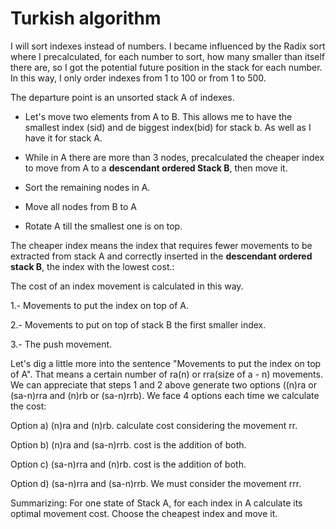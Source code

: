 # Turkish algorithm
I will sort indexes instead of numbers. I became influenced by the Radix sort where I precalculated, for each number to sort, how many smaller than itself there are, so I got the potential future position in the stack for each number. 
In this way, I only order indexes from 1 to 100 or from 1 to 500.

The departure point is an unsorted stack A of indexes.
- Let's move two elements from A to B. This allows me to have the smallest index (sid) and de biggest index(bid) for stack b. As well as I have it for stack A.

- While in A there are more than 3 nodes, precalculated the cheaper index to move from A to a **descendant ordered Stack B**, then move it.

- Sort the remaining nodes in A.

- Move all nodes from B to A

- Rotate A till the smallest one is on top.

The cheaper index means the index that requires fewer movements to be extracted from stack A and correctly inserted in the **descendant ordered stack B**, the index with the lowest cost.:

The cost of an index movement is calculated in this way.

  1.- Movements to put the index on top of A.
  
  2.- Movements to put on top of stack B the first smaller index.
  
  3.- The push movement.
  

Let's dig a little more into the sentence "Movements to put the index on top of A". That means a certain number of ra(n) or rra(size of a - n) movements. We can appreciate that steps 1 and 2 above generate two options ((n)ra or (sa-n)rra and (n)rb or (sa-n)rrb). We face 4 options each time we calculate the cost:

Option a) (n)ra and (n)rb. calculate cost considering the movement rr.

Option b) (n)ra and (sa-n)rrb. cost is the addition of both.

Option c) (sa-n)rra and (n)rb. cost is the addition of both.

Option d) (sa-n)rra and (sa-n)rrb. We must consider the movement rrr.

Summarizing: For one state of Stack A, for each index in A calculate its optimal movement cost. Choose the cheapest index and move it.


